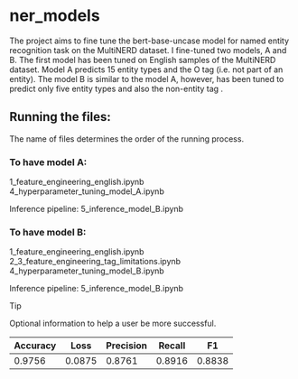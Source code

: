 # ner_models
The project aims to fine tune the bert-base-uncase model for named entity recognition task on the MultiNERD dataset. I fine-tuned two models, A and B. The first model has been tuned on English samples of the MultiNERD dataset. Model A predicts 15 entity types and the O tag (i.e. not part of an entity). The model B is similar to the model A, however, has been tuned to predict only five entity types and also the non-entity tag .

## Running the files:
The name of files determines the order of the running process. 

### To have model A:

1_feature_engineering_english.ipynb
4_hyperparameter_tuning_model_A.ipynb

Inference pipeline:
5_inference_model_B.ipynb

### To have model B:

1_feature_engineering_english.ipynb
2_3_feature_engineering_tag_limitations.ipynb
4_hyperparameter_tuning_model_B.ipynb

Inference pipeline:
5_inference_model_B.ipynb

[Link to the model A]: (https://huggingface.co/MaryDatascientist/modelA_1_12_2023)
[Link to the model B]: (https://huggingface.co/MaryDatascientist/B_model2)

> [!TIP]
> Optional information to help a user be more successful.



| Accuracy  | Loss   |Precision  | Recall |   F1
| --------- | ------ | --------- | ------ |------- |
| 0.9756    | 0.0875 |  0.8761   | 0.8916 | 0.8838 |

